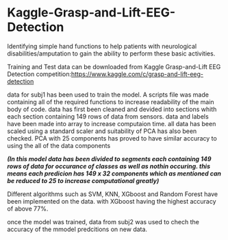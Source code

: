 # Kaggle-Grasp-and-Lift-EEG-Detection

Identifying simple hand functions to help patients with neurological disabilities/amputation to gain the ability to perform these basic activities.


Training and Test data can be downloaded from Kaggle Grasp-and-Lift EEG Detection competition:https://www.kaggle.com/c/grasp-and-lift-eeg-detection

data for subj1 has been used to train the model. A scripts file was made containing all of the required functions to increase readability of the main body of code. 
data has first been cleaned and devided into sections whith  each section containing 149 rows of data from sensors. data and labels have been made into array to increase computaion time. all data has been scaled using a standard scaler and suitability of PCA has also been checked. PCA with 25 components has proved to have similar accuracy to using the all of the data components

***(In this model data has been divided to  segments each containing 149 rows of data for occurance of classes as well as nothin occuring. this means each predicion has 149 x 32 components which as mentioned can be reduced to 25 to increase computational greatly)***

Different algorithms such as SVM, KNN, XGboost and Random Forest have been implemented on the data. with XGboost having the highest accuracy of above 77%.

once the model was trained, data from subj2 was used to chech the accuracy of the mmodel predcitions on new data.
